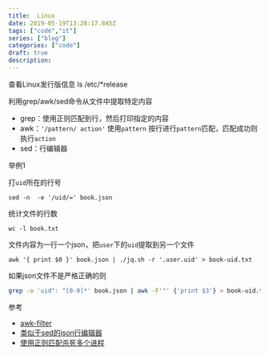 ```yaml
---
title:  Linux
date: 2019-05-19T13:28:17.845Z
tags: ["code","it"]
series: ["blog"]
categories: ["code"]
draft: true
description:
---
```


查看Linux发行版信息
ls /etc/*release

利用grep/awk/sed命令从文件中提取特定内容




- grep：使用正则匹配到行，然后打印指定的内容
- awk：`'/pattern/ action'` 使用`pattern` 按行进行`pattern`匹配，匹配成功则执行`action`
- sed：行编辑器

举例1

打`uid`所在的行号

`sed -n  -e '/uid/=' book.json`

统计文件的行数

`wc -l book.txt`

文件内容为一行一个json，把`user`下的`uid`提取到另一个文件

`awk '{ print $0 }' book.json | ./jq.sh -r '.user.uid' > book-uid.txt`

如果json文件不是严格正确的则

```bash
grep -o 'uid": "[0-9]*' book.json | awk -F'"' {'print $3'} > book-uid.txt
```


参考  

- [awk-filter](https://www.tecmint.com/use-linux-awk-command-to-filter-text-string-in-files/)
- [类似于sed的json行编辑器](https://stedolan.github.io/jq/)
- [使用正则匹配杀死多个进程](https://stackoverflow.com/questions/3510673/find-and-kill-a-process-in-one-line-using-bash-and-regex/3510850#3510850)